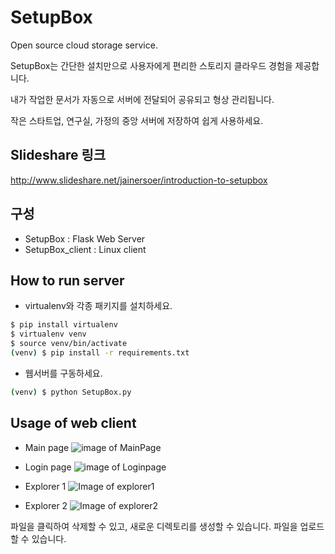 # SetupBox
Open source cloud storage service.

SetupBox는 간단한 설치만으로 사용자에게 편리한 스토리지 클라우드 경험을 제공합니다.

내가 작업한 문서가 자동으로 서버에 전달되어 공유되고 형상 관리됩니다. 

작은 스타트업, 연구실, 가정의 중앙 서버에 저장하여 쉽게 사용하세요.

## Slideshare 링크
http://www.slideshare.net/jainersoer/introduction-to-setupbox

## 구성
* SetupBox : Flask Web Server
* SetupBox_client : Linux client

## How to run server
* virtualenv와 각종 패키지를 설치하세요.
```sh
$ pip install virtualenv
$ virtualenv venv
$ source venv/bin/activate
(venv) $ pip install -r requirements.txt
```
* 웹서버를 구동하세요.
```sh
(venv) $ python SetupBox.py
```

## Usage of web client
* Main page
![image of MainPage](http://i.imgur.com/NbhBHK2.png)
 
* Login page 
![image of Loginpage](http://i.imgur.com/d2q63S0.png)

* Explorer 1
![Image of explorer1](http://i.imgur.com/gI1pOJh.png)

* Explorer 2
![Image of explorer2](http://i.imgur.com/YioF5lF.png)

파일을 클릭하여 삭제할 수 있고, 새로운 디렉토리를 생성할 수 있습니다.
파일을 업로드할 수 있습니다.
